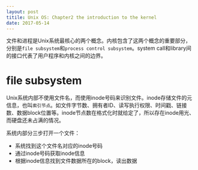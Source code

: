 ```yaml
---
layout: post
titile: Unix OS: Chapter2 the introduction to the kernel
date: 2017-05-14
---
```

文件和进程是Unix系统最核心的两个概念。内核包含了这两个概念的重要部分，分别是`file subsystem`和`process control subsystem`。system call和library间的接口代表了用户程序和内核之间的边界。

# file subsystem
Unix系统内部不使用文件名，而使用inode号码来识别文件。inode存储文件的元信息，也叫`索引节点`。如文件字节数、拥有者ID、读写执行权限、时间戳、链接数、数据block位置等。inode节点数在格式化时就给定了，所以存在inode用光、而硬盘还未占满的情况。

系统内部分三步打开一个文件：
- 系统找到这个文件名对应的inode号码
- 通过inode号码获取inode信息
- 根据inode信息找到文件数据所在的block，读出数据
